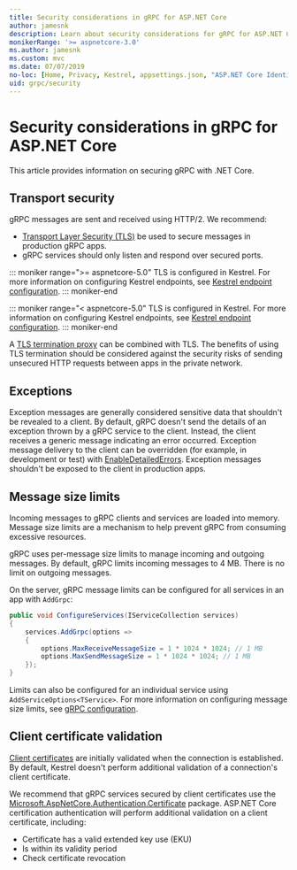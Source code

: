 ```yaml
---
title: Security considerations in gRPC for ASP.NET Core
author: jamesnk
description: Learn about security considerations for gRPC for ASP.NET Core.
monikerRange: '>= aspnetcore-3.0'
ms.author: jamesnk
ms.custom: mvc
ms.date: 07/07/2019
no-loc: [Home, Privacy, Kestrel, appsettings.json, "ASP.NET Core Identity", cookie, Cookie, Blazor, "Blazor Server", "Blazor WebAssembly", "Identity", "Let's Encrypt", Razor, SignalR]
uid: grpc/security
---
```

# Security considerations in gRPC for ASP.NET Core

This article provides information on securing gRPC with .NET Core.

## Transport security

gRPC messages are sent and received using HTTP/2. We recommend:

* [Transport Layer Security (TLS)](https://tools.ietf.org/html/rfc5246) be used to secure messages in production gRPC apps.
* gRPC services should only listen and respond over secured ports.

::: moniker range=">= aspnetcore-5.0"
TLS is configured in Kestrel. For more information on configuring Kestrel endpoints, see [Kestrel endpoint configuration](xref:fundamentals/servers/kestrel/endpoints).
::: moniker-end

::: moniker range="< aspnetcore-5.0"
TLS is configured in Kestrel. For more information on configuring Kestrel endpoints, see [Kestrel endpoint configuration](xref:fundamentals/servers/kestrel#endpoint-configuration).
::: moniker-end

A [TLS termination proxy](https://wikipedia.org/wiki/TLS_termination_proxy) can be combined with TLS. The benefits of using TLS termination should be considered against the security risks of sending unsecured HTTP requests between apps in the private network.

## Exceptions

Exception messages are generally considered sensitive data that shouldn't be revealed to a client. By default, gRPC doesn't send the details of an exception thrown by a gRPC service to the client. Instead, the client receives a generic message indicating an error occurred. Exception message delivery to the client can be overridden (for example, in development or test) with [EnableDetailedErrors](xref:grpc/configuration#configure-services-options). Exception messages shouldn't be exposed to the client in production apps.

## Message size limits

Incoming messages to gRPC clients and services are loaded into memory. Message size limits are a mechanism to help prevent gRPC from consuming excessive resources.

gRPC uses per-message size limits to manage incoming and outgoing messages. By default, gRPC limits incoming messages to 4 MB. There is no limit on outgoing messages.

On the server, gRPC message limits can be configured for all services in an app with `AddGrpc`:

```csharp
public void ConfigureServices(IServiceCollection services)
{
    services.AddGrpc(options =>
    {
        options.MaxReceiveMessageSize = 1 * 1024 * 1024; // 1 MB
        options.MaxSendMessageSize = 1 * 1024 * 1024; // 1 MB
    });
}
```

Limits can also be configured for an individual service using `AddServiceOptions<TService>`. For more information on configuring message size limits, see [gRPC configuration](xref:grpc/configuration).

## Client certificate validation

[Client certificates](https://tools.ietf.org/html/rfc5246#section-7.4.4) are initially validated when the connection is established. By default, Kestrel doesn't perform additional validation of a connection's client certificate.

We recommend that gRPC services secured by client certificates use the [Microsoft.AspNetCore.Authentication.Certificate](xref:security/authentication/certauth) package. ASP.NET Core certification authentication will perform additional validation on a client certificate, including:

* Certificate has a valid extended key use (EKU)
* Is within its validity period
* Check certificate revocation
